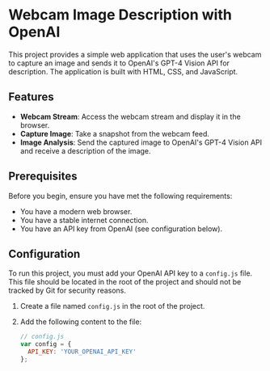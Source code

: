 # Webcam Image Description with OpenAI

This project provides a simple web application that uses the user's webcam to capture an image and sends it to OpenAI's GPT-4 Vision API for description. The application is built with HTML, CSS, and JavaScript.

## Features

- **Webcam Stream**: Access the webcam stream and display it in the browser.
- **Capture Image**: Take a snapshot from the webcam feed.
- **Image Analysis**: Send the captured image to OpenAI's GPT-4 Vision API and receive a description of the image.

## Prerequisites

Before you begin, ensure you have met the following requirements:

- You have a modern web browser.
- You have a stable internet connection.
- You have an API key from OpenAI (see configuration below).

## Configuration

To run this project, you must add your OpenAI API key to a `config.js` file. This file should be located in the root of the project and should not be tracked by Git for security reasons.

1. Create a file named `config.js` in the root of the project.
2. Add the following content to the file:

   ```javascript
   // config.js
   var config = {
     API_KEY: 'YOUR_OPENAI_API_KEY'
   };
